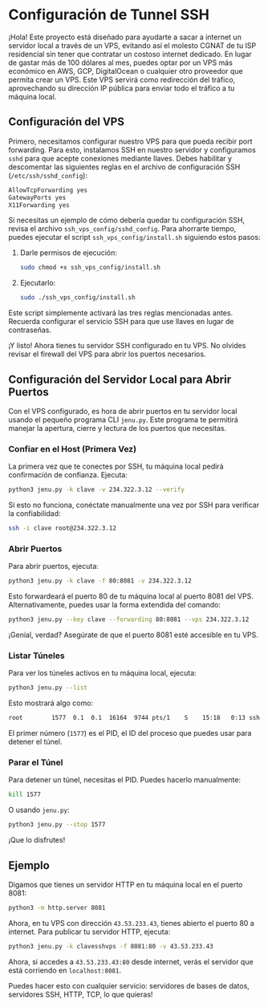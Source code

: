 # Configuración de Tunnel SSH

¡Hola! Este proyecto está diseñado para ayudarte a sacar a internet un servidor local a través de un VPS, evitando así el molesto CGNAT de tu ISP residencial sin tener que contratar un costoso internet dedicado. En lugar de gastar más de 100 dólares al mes, puedes optar por un VPS más económico en AWS, GCP, DigitalOcean o cualquier otro proveedor que permita crear un VPS. Este VPS servirá como redirección del tráfico, aprovechando su dirección IP pública para enviar todo el tráfico a tu máquina local.

## Configuración del VPS

Primero, necesitamos configurar nuestro VPS para que pueda recibir port forwarding. Para esto, instalamos SSH en nuestro servidor y configuramos `sshd` para que acepte conexiones mediante llaves. Debes habilitar y descomentar las siguientes reglas en el archivo de configuración SSH (`/etc/ssh/sshd_config`):

```sh
AllowTcpForwarding yes
GatewayPorts yes
X11Forwarding yes
```

Si necesitas un ejemplo de cómo debería quedar tu configuración SSH, revisa el archivo `ssh_vps_config/sshd_config`. Para ahorrarte tiempo, puedes ejecutar el script `ssh_vps_config/install.sh` siguiendo estos pasos:

1. Darle permisos de ejecución:
    ```sh
    sudo chmod +x ssh_vps_config/install.sh
    ```
2. Ejecutarlo:
    ```sh
    sudo ./ssh_vps_config/install.sh
    ```

Este script simplemente activará las tres reglas mencionadas antes. Recuerda configurar el servicio SSH para que use llaves en lugar de contraseñas.

¡Y listo! Ahora tienes tu servidor SSH configurado en tu VPS. No olvides revisar el firewall del VPS para abrir los puertos necesarios.

## Configuración del Servidor Local para Abrir Puertos

Con el VPS configurado, es hora de abrir puertos en tu servidor local usando el pequeño programa CLI `jenu.py`. Este programa te permitirá manejar la apertura, cierre y lectura de los puertos que necesitas.

### Confiar en el Host (Primera Vez)

La primera vez que te conectes por SSH, tu máquina local pedirá confirmación de confianza. Ejecuta:

```sh
python3 jenu.py -k clave -v 234.322.3.12 --verify
```

Si esto no funciona, conéctate manualmente una vez por SSH para verificar la confiabilidad:

```sh
ssh -i clave root@234.322.3.12
```

### Abrir Puertos

Para abrir puertos, ejecuta:

```sh
python3 jenu.py -k clave -f 80:8081 -v 234.322.3.12
```

Esto forwardeará el puerto 80 de tu máquina local al puerto 8081 del VPS. Alternativamente, puedes usar la forma extendida del comando:

```sh
python3 jenu.py --key clave --forwarding 80:8081 --vps 234.322.3.12
```

¡Genial, verdad? Asegúrate de que el puerto 8081 esté accesible en tu VPS.

### Listar Túneles

Para ver los túneles activos en tu máquina local, ejecuta:

```sh
python3 jenu.py --list
```

Esto mostrará algo como:

```sh
root        1577  0.1  0.1  16164  9744 pts/1    S    15:18   0:13 ssh -i clave -N -R 222:localhost:22 root@34.16.227.83
```

El primer número (`1577`) es el PID, el ID del proceso que puedes usar para detener el túnel.

### Parar el Túnel

Para detener un túnel, necesitas el PID. Puedes hacerlo manualmente:

```sh
kill 1577
```

O usando `jenu.py`:

```sh
python3 jenu.py --stop 1577
```

¡Que lo disfrutes!

## Ejemplo

Digamos que tienes un servidor HTTP en tu máquina local en el puerto 8081:

```sh
python3 -m http.server 8081
```

Ahora, en tu VPS con dirección `43.53.233.43`, tienes abierto el puerto 80 a internet. Para publicar tu servidor HTTP, ejecuta:

```sh
python3 jenu.py -k clavesshvps -f 8081:80 -v 43.53.233.43
```

Ahora, si accedes a `43.53.233.43:80` desde internet, verás el servidor que está corriendo en `localhost:8081`.

Puedes hacer esto con cualquier servicio: servidores de bases de datos, servidores SSH, HTTP, TCP, lo que quieras!